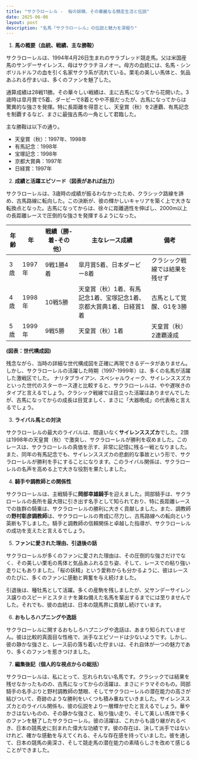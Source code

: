 ```yaml
---
title: "サクラローレル -  桜の妖精、その華麗なる競走生活と伝説"
date: 2025-06-06
layout: post
description: "名馬『サクラローレル』の伝説と魅力を深堀り"
---
```


1. **馬の概要（血統、戦績、主な勝鞍）**

サクラローレルは、1994年4月26日生まれのサラブレッド競走馬。父は米国産馬のサンデーサイレンス、母はサクラチヨノオー。母方の血統には、名馬・シンボリルドルフの血を引く名家サクラ系が流れている。栗毛の美しい馬体と、気品あふれる佇まいは、多くのファンを魅了した。

通算成績は28戦11勝。その華々しい戦績は、主に古馬になってから花開いた。3歳時は皐月賞で5着、ダービーで8着とやや不振だったが、古馬になってからは驚異的な強さを発揮。特に長距離を得意とし、天皇賞（秋）を2連覇、有馬記念を制覇するなど、まさに最強古馬の一角として君臨した。

主な勝鞍は以下の通り。

* 天皇賞（秋）：1997年、1998年
* 有馬記念：1998年
* 宝塚記念：1998年
* 京都大賞典：1997年
* 日経賞：1997年


2. **成績と活躍エピソード（図表があれば出力）**

サクラローレルは、3歳時の成績が振るわなかったため、クラシック路線を諦め、古馬路線に転向した。この決断が、彼の輝かしいキャリアを築く上で大きな転換点となった。古馬になってからは、徐々に距離適性を伸ばし、2000m以上の長距離レースで圧倒的な強さを発揮するようになった。


| 年齢 | 年 | 戦績（勝-着-その他） | 主なレース成績 | 備考 |
|---|---|---|---|---|
| 3歳 | 1997年 | 9戦1勝4着 | 皐月賞5着、日本ダービー8着 |  クラシック戦線では結果を残せず |
| 4歳 | 1998年 | 10戦5勝 | 天皇賞（秋）1着、有馬記念1着、宝塚記念1着、京都大賞典1着、日経賞1着 | 古馬として覚醒、G1を3勝 |
| 5歳 | 1999年 | 9戦5勝 | 天皇賞（秋）1着 | 天皇賞（秋）2連覇達成 |


**(図表：世代構成図)**

残念ながら、当時の詳細な世代構成図を正確に再現できるデータがありません。しかし、サクラローレルの活躍した時期（1997-1999年）は、多くの名馬が活躍した激戦区でした。  ナリタブライアン、スペシャルウィーク、サイレンススズカといった世代のスターホース達と比較すると、サクラローレルは、やや遅咲きのタイプと言えるでしょう。クラシック戦線では目立った活躍はありませんでしたが、古馬になってからの成長は目覚ましく、まさに「大器晩成」の代表格と言えるでしょう。


3. **ライバル馬との対決**

サクラローレルの最大のライバルは、間違いなく**サイレンススズカ**でした。2頭は1998年の天皇賞（秋）で激突し、サクラローレルが勝利を収めました。このレースは、サクラローレルの真価を示す、非常に記憶に残る一戦となりました。また、同年の有馬記念でも、サイレンススズカの悲劇的な事故という形で、サクラローレルが勝利を手にすることになります。このライバル関係は、サクラローレルの名声を高める上で大きな役割を果たしました。


4. **騎手や調教師との関係性**

サクラローレルは、主戦騎手に**岡部幸雄騎手**を迎えました。岡部騎手は、サクラローレルの長所を最大限に引き出す名手として知られており、特に長距離レースでの抜群の騎乗は、サクラローレルの勝利に大きく貢献しました。また、調教師の**野村彰彦調教師**は、サクラローレルの育成に尽力し、古馬路線への転向という英断も下しました。騎手と調教師の信頼関係と卓越した指導が、サクラローレルの成功を支えたと言えるでしょう。


5. **ファンに愛された理由、引退後の話**

サクラローレルが多くのファンに愛された理由は、その圧倒的な強さだけでなく、その美しい栗毛の馬体と気品あふれる立ち姿、そして、レースでの粘り強い走りにもありました。「桜の妖精」という愛称からも分かるように、彼はレースのたびに、多くのファンに感動と興奮を与え続けました。

引退後は、種牡馬として活躍。多くの産駒を残しましたが、父サンデーサイレンス譲りのスピードとスタミナを兼ね備えた名馬を輩出するまでには至りませんでした。それでも、彼の血統は、日本の競馬界に貢献し続けています。


6. **おもしろハプニングや逸話**

サクラローレルに関するおもしろハプニングや逸話は、あまり知られていません。彼は比較的真面目な性格で、派手なエピソードは少ないようです。しかし、彼の静かな強さと、レース前の落ち着いた佇まいは、それ自体が一つの魅力であり、多くのファンを惹きつけました。


7. **編集後記（個人的な視点からの総括）**

サクラローレルは、私にとって、忘れられない名馬です。クラシックでは結果を残せなかったものの、古馬になってからの活躍は、まさにドラマそのもの。岡部騎手の名手ぶりと野村調教師の慧眼、そしてサクラローレルの潜在能力の高さが結びついて、奇跡のような勝利をいくつも積み重ねていきました。サイレンススズカとのライバル関係も、彼の伝説をより一層輝かせたと言えるでしょう。華やかさはないものの、その静かな強さと、粘り強い走り、そして美しい馬体で多くのファンを魅了したサクラローレル。彼の活躍は、これからも語り継がれるべき、日本の競馬史に刻まれた偉大な功績です。彼の存在は、決して派手ではないけれど、確かな感動を与えてくれる、そんな存在感を持っていました。彼を通して、日本の競馬の奥深さ、そして競走馬の潜在能力の素晴らしさを改めて感じることができました。
